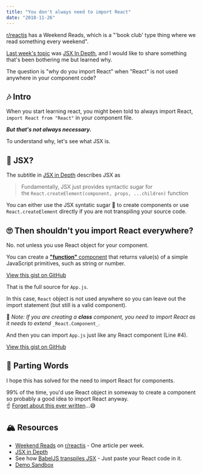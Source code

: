 ```yaml
---
title: "You don't always need to import React"
date: "2018-11-26"
---
```


[r/reactjs](https://www.reddit.com/r/reactjs/) has a Weekend Reads, which is a "'book club' type thing where we read something every weekend".

[Last week's topic](https://www.reddit.com/r/reactjs/comments/9zw638/weekend_reads_react_docs_on_jsx_in_depth/) was [JSX In Depth](https://reactjs.org/docs/jsx-in-depth.html), and I would like to share something that's been bothering me but learned why.

The question is "why do you import React" when "React" is not used anywhere in your component code?

## 🎶 Intro

When you start learning react, you might been told to always import React, `import React from "React"` in your component file.

**_But that's not always necessary._**

To understand why, let's see what JSX is.

## 🤔 JSX?

The subtitle in [JSX in Depth](https://reactjs.org/docs/jsx-in-depth.html) describes JSX as

> Fundamentally, JSX just provides syntactic sugar for the `React.createElement(component, props, ...children)` function

You can either use the JSX syntatic sugar 🍬 to create components or use `React.createElement` directly if you are not transpiling your source code.

## 🙄 Then shouldn't you import React everywhere?

No. not unless you use React object for your component.

You can create a [**"function"** component](https://reactjs.org/docs/components-and-props.html#function-and-class-components) that returns value(s) of a simple JavaScript primitives, such as string or number.

<script src="https://gist.github.com/dance2die/9202791c070d40ac3274731ab762e587.js"></script>

<a href="https://gist.github.com/dance2die/9202791c070d40ac3274731ab762e587">View this gist on GitHub</a>

That is the full source for `App.js`.

In this case, `React` object is not used anywhere so you can leave out the import statement (but still is a valid component).

📒 _Note: If you are creating a **class** component, you need to import React as it needs to extend_ `_React.Component_`_._

And then you can import `App.js` just like any React component (Line #4).

<script src="https://gist.github.com/dance2die/833e1c1977ef11b10ce59fbbb3ea1bb8.js"></script>

<a href="https://gist.github.com/dance2die/833e1c1977ef11b10ce59fbbb3ea1bb8">View this gist on GitHub</a>

## 👋 Parting Words

I hope this has solved for the need to import React for components.

99% of the time, you'd use React object in someway to create a component so probably a good idea to import React anyway.  
☝ [Forget about this ever written](https://www.reddit.com/r/reactjs/comments/a0ms8s/you_dont_always_need_to_import_react_sungs/eaivaip/)...😅

## 🏔 Resources

- [Weekend Reads](https://www.reddit.com/r/reactjs/search?q=flair_name%3A%22Weekend%20Reads%22&restrict_sr=1) on [r/reactjs](https://www.reddit.com/r/reactjs/) - One article per week.
- [JSX in Depth](https://reactjs.org/docs/jsx-in-depth.html)
- See how [BabelJS transpiles JSX](https://babeljs.io/repl) - Just paste your React code in it.
- [Demo Sandbox](https://codesandbox.io/s/71wv195okj)
